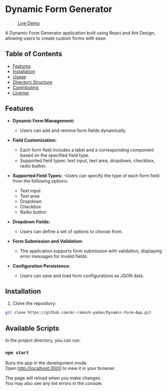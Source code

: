 # Dynamic Form Generator
> [Live Demo](https://dynamic-form-app.netlify.app)

A Dynamic Form Generator application built using React and Ant Design, allowing users to create custom forms with ease.

## Table of Contents

- [Features](#features)
- [Installation](#installation)
- [Usage](#usage)
- [Directory Structure](#directory-structure)
- [Contributing](#contributing)
- [License](#license)

## Features

- **Dynamic Form Management:**
  - Users can add and remove form fields dynamically.

- **Field Customization:**
  - Each form field includes a label and a corresponding component based on the specified field type.
  - Supported field types: text input, text area, dropdown, checkbox, radio button.

- **Supported Field Types:**
  -Users can specify the type of each form field from the following options:
    - Text input
    - Text area
    - Dropdown
    - Checkbox
    - Radio button
- **Dropdown Fields:**
  - Users can define a set of options to choose from.

- **Form Submission and Validation:**
  - The application supports form submission with validation, displaying error messages for invalid fields.

- **Configuration Persistence:**
  - Users can save and load form configurations as JSON data.

## Installation

1. Clone the repository:

```bash
git clone https://github.com/mr-rakesh-yadav/Dynamic-Form-App.git
```
## Available Scripts

In the project directory, you can run:
### `npm start`

Runs the app in the development mode.\
Open [http://localhost:3000](http://localhost:3000) to view it in your browser.

The page will reload when you make changes.\
You may also see any lint errors in the console.
